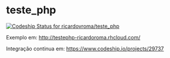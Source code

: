 teste_php
=========

[ ![Codeship Status for ricardovroma/teste_php](https://www.codeship.io/projects/401721c0-ff96-0131-738a-0642fa7005cd/status)](https://www.codeship.io/projects/29737)

Exemplo em:
http://testephp-ricardoroma.rhcloud.com/

Integração continua em:
https://www.codeship.io/projects/29737